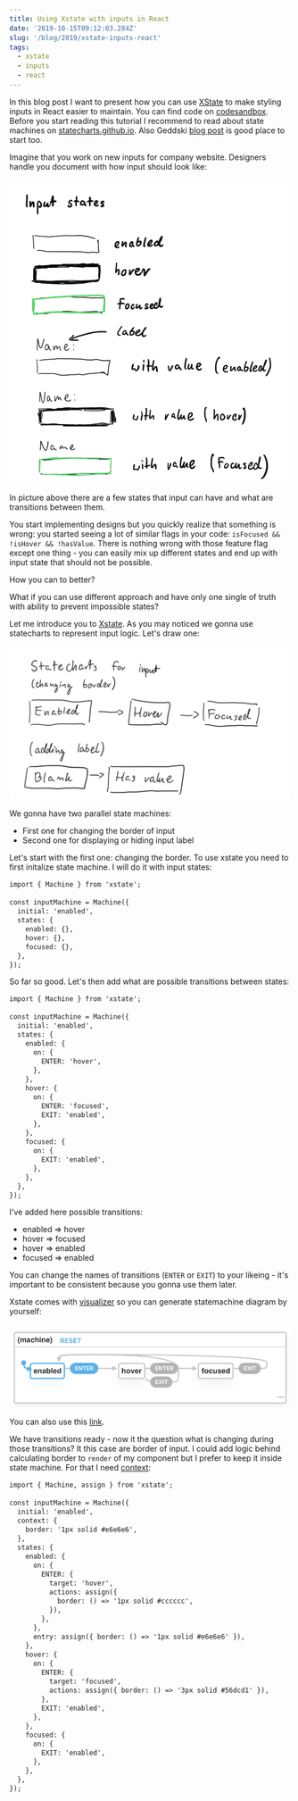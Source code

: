```yaml
---
title: Using Xstate with inputs in React
date: '2019-10-15T09:12:03.284Z'
slug: '/blog/2019/xstate-inputs-react'
tags:
  - xstate
  - inputs
  - react
---
```


<!-- 1. Intro -->

In this blog post I want to present how you can use [XState](https://xstate.js.org/) to make
styling inputs in React easier to maintain. You can find code on [codesandbox](https://codesandbox.io/s/xstate-input-2df4o).
Before you start reading this tutorial I recommend to read about state machines on [statecharts.github.io](https://statecharts.github.io/).
Also Geddski [blog post](https://gedd.ski/post/state-machines-in-react/) is good place to start too.

<!-- TOC here -->

<!-- 2. Body -->

Imagine that you work on new inputs for company website. Designers handle you document with how input should look like:

![design](./design.png)

In picture above there are a few states that input can have and what are transitions between them.

You start implementing designs but you quickly realize that something is wrong: you started seeing
a lot of similar flags in your code: `isFocused && !isHover && !hasValue`. There is nothing wrong with
those feature flag except one thing - you can easily mix up different states and end up with input
state that should not be possible.

How you can to better?

What if you can use different approach and have only one single of truth with ability to prevent
impossible states?

Let me introduce you to [Xstate](https://xstate.js.org/). As you may noticed we gonna use statecharts
to represent input logic. Let's draw one:

![statecharts](./statecharts.jpg)

We gonna have two parallel state machines:

- First one for changing the border of input
- Second one for displaying or hiding input label

Let's start with the first one: changing the border. To use xstate you need to first initalize state
machine. I will do it with input states:

```tsx
import { Machine } from 'xstate';

const inputMachine = Machine({
  initial: 'enabled',
  states: {
    enabled: {},
    hover: {},
    focused: {},
  },
});
```

So far so good. Let's then add what are possible transitions between states:

```tsx
import { Machine } from 'xstate';

const inputMachine = Machine({
  initial: 'enabled',
  states: {
    enabled: {
      on: {
        ENTER: 'hover',
      },
    },
    hover: {
      on: {
        ENTER: 'focused',
        EXIT: 'enabled',
      },
    },
    focused: {
      on: {
        EXIT: 'enabled',
      },
    },
  },
});
```

I've added here possible transitions:

- enabled => hover
- hover => focused
- hover => enabled
- focused => enabled

You can change the names of transitions (`ENTER` or `EXIT`) to your likeing - it's important
to be consistent because you gonna use them later.

Xstate comes with [visualizer](https://xstate.js.org/viz) so you can generate statemachine diagram
by yourself:

![diagram](./xstate_basic.png)

You can also use this [link](https://xstate.js.org/viz/?gist=008d1fa65626a14e0fae318f3dc5fc9a).

We have transitions ready - now it the question what is changing during those transitions? It this
case are border of input. I could add logic behind calculating border to `render` of my component
but I prefer to keep it inside state machine. For that I need [context](https://xstate.js.org/docs/guides/context.html#initial-context):

```tsx
import { Machine, assign } from 'xstate';

const inputMachine = Machine({
  initial: 'enabled',
  context: {
    border: '1px solid #e6e6e6',
  },
  states: {
    enabled: {
      on: {
        ENTER: {
          target: 'hover',
          actions: assign({
            border: () => '1px solid #cccccc',
          }),
        },
      },
      entry: assign({ border: () => '1px solid #e6e6e6' }),
    },
    hover: {
      on: {
        ENTER: {
          target: 'focused',
          actions: assign({ border: () => '3px solid #56dcd1' }),
        },
        EXIT: 'enabled',
      },
    },
    focused: {
      on: {
        EXIT: 'enabled',
      },
    },
  },
});
```
